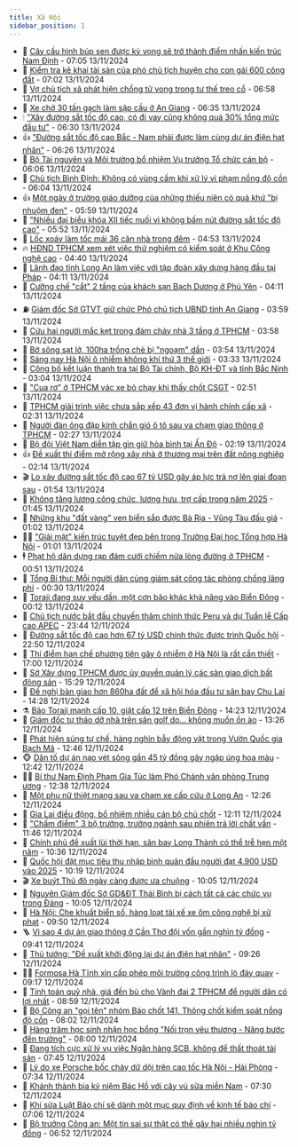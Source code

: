 ```yaml
---
title: Xã Hội
sidebar_position: 1
---
```


<!-- dantri-xa-hoi:START -->
- 🫣 [Cây cầu hình búp sen được kỳ vọng sẽ trở thành điểm nhấn kiến trúc Nam Định](https://dantri.com.vn/xa-hoi/cay-cau-hinh-bup-sen-duoc-ky-vong-se-tro-thanh-diem-nhan-kien-truc-nam-dinh-20241113123806644.htm) - 07:05 13/11/2024
- 💼 [Kiểm tra kê khai tài sản của phó chủ tịch huyện cho con gái 600 công đất](https://dantri.com.vn/xa-hoi/kiem-tra-ke-khai-tai-san-cua-pho-chu-tich-huyen-cho-con-gai-600-cong-dat-20241113135119006.htm) - 07:02 13/11/2024
- 🎊 [Vợ chủ tịch xã phát hiện chồng tử vong trong tư thế treo cổ](https://dantri.com.vn/xa-hoi/vo-chu-tich-xa-phat-hien-chong-tu-vong-trong-tu-the-treo-co-20241113131619196.htm) - 06:58 13/11/2024
- 🙉 [Xe chở 30 tấn gạch làm sập cầu ở An Giang](https://dantri.com.vn/xa-hoi/xe-cho-30-tan-gach-lam-sap-cau-o-an-giang-20241113132943088.htm) - 06:35 13/11/2024
- 🕯 [&quot;Xây đường sắt tốc độ cao, có đi vay cũng không quá 30% tổng mức đầu tư&quot;](https://dantri.com.vn/xa-hoi/xay-duong-sat-toc-do-cao-co-di-vay-cung-khong-qua-30-tong-muc-dau-tu-20241113132131178.htm) - 06:30 13/11/2024
- 👍 [&quot;Đường sắt tốc độ cao Bắc - Nam phải được làm cùng dự án điện hạt nhân&quot;](https://dantri.com.vn/xa-hoi/duong-sat-toc-do-cao-bac-nam-phai-duoc-lam-cung-du-an-dien-hat-nhan-20241113122452481.htm) - 06:26 13/11/2024
- 🤖 [Bộ Tài nguyên và Môi trường bổ nhiệm Vụ trưởng Tổ chức cán bộ](https://dantri.com.vn/xa-hoi/bo-tai-nguyen-va-moi-truong-bo-nhiem-vu-truong-to-chuc-can-bo-20241113120916858.htm) - 06:06 13/11/2024
- 🙉 [Chủ tịch Bình Định: Không có vùng cấm khi xử lý vi phạm nồng độ cồn](https://dantri.com.vn/xa-hoi/chu-tich-binh-dinh-khong-co-vung-cam-khi-xu-ly-vi-pham-nong-do-con-20241113112952485.htm) - 06:04 13/11/2024
- 👍 [Một ngày ở trường giáo dưỡng của những thiếu niên có quá khứ &quot;bị nhuộm đen&quot;](https://dantri.com.vn/xa-hoi/mot-ngay-o-truong-giao-duong-cua-nhung-thieu-nien-co-qua-khu-bi-nhuom-den-20241111081307705.htm) - 05:59 13/11/2024
- 🗽 [&quot;Nhiều đại biểu khóa XII tiếc nuối vì không bấm nút đường sắt tốc độ cao&quot;](https://dantri.com.vn/xa-hoi/nhieu-dai-bieu-khoa-xii-tiec-nuoi-vi-khong-bam-nut-duong-sat-toc-do-cao-20241113123627037.htm) - 05:52 13/11/2024
- 🗽 [Lốc xoáy làm tốc mái 36 căn nhà trong đêm](https://dantri.com.vn/xa-hoi/loc-xoay-lam-toc-mai-36-can-nha-trong-dem-20241113111547085.htm) - 04:53 13/11/2024
- 🔥 [HĐND TPHCM xem xét việc thử nghiệm có kiểm soát ở Khu Công nghệ cao](https://dantri.com.vn/xa-hoi/hdnd-tphcm-xem-xet-viec-thu-nghiem-co-kiem-soat-o-khu-cong-nghe-cao-20241113112539134.htm) - 04:40 13/11/2024
- 🦒 [Lãnh đạo tỉnh Long An làm việc với tập đoàn xây dựng hàng đầu tại Pháp](https://dantri.com.vn/xa-hoi/lanh-dao-tinh-long-an-lam-viec-voi-tap-doan-xay-dung-hang-dau-tai-phap-20241113094505964.htm) - 04:11 13/11/2024
- 🧐 [Cưỡng chế &quot;cắt&quot; 2 tầng của khách sạn Bạch Dương ở Phú Yên](https://dantri.com.vn/xa-hoi/cuong-che-cat-2-tang-cua-khach-san-bach-duong-o-phu-yen-20241113104823087.htm) - 04:11 13/11/2024
- ⛽️ [Giám đốc Sở GTVT giữ chức Phó chủ tịch UBND tỉnh An Giang](https://dantri.com.vn/xa-hoi/giam-doc-so-gtvt-giu-chuc-pho-chu-tich-ubnd-tinh-an-giang-20241113102533683.htm) - 03:59 13/11/2024
- 🚀 [Cứu hai người mắc kẹt trong đám cháy nhà 3 tầng ở TPHCM](https://dantri.com.vn/xa-hoi/cuu-hai-nguoi-mac-ket-trong-dam-chay-nha-3-tang-o-tphcm-20241113102054864.htm) - 03:58 13/11/2024
- 🦒 [Bờ sông sạt lở, 100ha trồng chè bị &quot;ngoạm&quot; dần](https://dantri.com.vn/xa-hoi/bo-song-sat-lo-100ha-trong-che-bi-ngoam-dan-20241113095648606.htm) - 03:54 13/11/2024
- 🦅 [Sáng nay Hà Nội ô nhiễm không khí thứ 3 thế giới](https://dantri.com.vn/xa-hoi/sang-nay-ha-noi-o-nhiem-khong-khi-thu-3-the-gioi-20241113101842409.htm) - 03:33 13/11/2024
- 🚀 [Công bố kết luận thanh tra tại Bộ Tài chính, Bộ KH-ĐT và tỉnh Bắc Ninh](https://dantri.com.vn/xa-hoi/cong-bo-ket-luan-thanh-tra-tai-bo-tai-chinh-bo-kh-dt-va-tinh-bac-ninh-20241113095911699.htm) - 03:04 13/11/2024
- 🦅 [&quot;Cua rơ&quot; ở TPHCM vác xe bỏ chạy khi thấy chốt CSGT](https://dantri.com.vn/xa-hoi/cua-ro-o-tphcm-vac-xe-bo-chay-khi-thay-chot-csgt-20241113093752654.htm) - 02:51 13/11/2024
- 🤠 [TPHCM giải trình việc chưa sắp xếp 43 đơn vị hành chính cấp xã](https://dantri.com.vn/xa-hoi/tphcm-giai-trinh-viec-chua-sap-xep-43-don-vi-hanh-chinh-cap-xa-20241112225501609.htm) - 02:31 13/11/2024
- 💄 [Người đàn ông đập kính chắn gió ô tô sau va chạm giao thông ở TPHCM](https://dantri.com.vn/xa-hoi/nguoi-dan-ong-dap-kinh-chan-gio-o-to-sau-va-cham-giao-thong-o-tphcm-20241113085105653.htm) - 02:27 13/11/2024
- 🥷 [Bộ đội Việt Nam diễn tập gìn giữ hòa bình tại Ấn Độ](https://dantri.com.vn/xa-hoi/bo-doi-viet-nam-dien-tap-gin-giu-hoa-binh-tai-an-do-20241113091013402.htm) - 02:19 13/11/2024
- 👍 [Đề xuất thí điểm mở rộng xây nhà ở thương mại trên đất nông nghiệp](https://dantri.com.vn/xa-hoi/de-xuat-thi-diem-mo-rong-xay-nha-o-thuong-mai-tren-dat-nong-nghiep-20241113081800898.htm) - 02:14 13/11/2024
- 🎬 [Lo xây đường sắt tốc độ cao 67 tỷ USD gây áp lực trả nợ lên giai đoạn sau](https://dantri.com.vn/xa-hoi/lo-xay-duong-sat-toc-do-cao-67-ty-usd-gay-ap-luc-tra-no-len-giai-doan-sau-20241113084501214.htm) - 01:54 13/11/2024
- 🦒 [Không tăng lương công chức, lương hưu, trợ cấp trong năm 2025](https://dantri.com.vn/lao-dong-viec-lam/khong-tang-luong-cong-chuc-luong-huu-tro-cap-trong-nam-2025-20241113083640600.htm) - 01:45 13/11/2024
- 🌊 [Những khu &quot;đất vàng&quot; ven biển sắp được Bà Rịa - Vũng Tàu đấu giá](https://dantri.com.vn/xa-hoi/nhung-khu-dat-vang-ven-bien-sap-duoc-ba-ria-vung-tau-dau-gia-20241109232547643.htm) - 01:02 13/11/2024
- 🧑‍💻 [&quot;Giải mật&quot; kiến trúc tuyệt đẹp bên trong Trường Đại học Tổng hợp Hà Nội](https://dantri.com.vn/xa-hoi/giai-mat-kien-truc-tuyet-dep-ben-trong-truong-dai-hoc-tong-hop-ha-noi-20241113024943119.htm) - 01:01 13/11/2024
- 🕴 [Phạt hộ dân dựng rạp đám cưới chiếm nửa lòng đường ở TPHCM](https://dantri.com.vn/xa-hoi/phat-ho-dan-dung-rap-dam-cuoi-chiem-nua-long-duong-o-tphcm-20241113074431123.htm) - 00:51 13/11/2024
- 🤔 [Tổng Bí thư: Mỗi người dân cùng giám sát công tác phòng chống lãng phí](https://dantri.com.vn/xa-hoi/tong-bi-thu-moi-nguoi-dan-cung-giam-sat-cong-tac-phong-chong-lang-phi-20241113073041587.htm) - 00:30 13/11/2024
- 💄 [Toraji đang suy yếu dần, một cơn bão khác khả năng vào Biển Đông](https://dantri.com.vn/xa-hoi/toraji-dang-suy-yeu-dan-mot-con-bao-khac-kha-nang-vao-bien-dong-20241113070110369.htm) - 00:12 13/11/2024
- 🧠 [Chủ tịch nước bắt đầu chuyến thăm chính thức Peru và dự Tuần lễ Cấp cao APEC](https://dantri.com.vn/xa-hoi/chu-tich-nuoc-bat-dau-chuyen-tham-chinh-thuc-peru-va-du-tuan-le-cap-cao-apec-20241113064322418.htm) - 23:44 12/11/2024
- 🦣 [Đường sắt tốc độ cao hơn 67 tỷ USD chính thức được trình Quốc hội](https://dantri.com.vn/xa-hoi/duong-sat-toc-do-cao-hon-67-ty-usd-chinh-thuc-duoc-trinh-quoc-hoi-20241112230228995.htm) - 22:50 12/11/2024
- 💫 [Thí điểm hạn chế phương tiện gây ô nhiễm ở Hà Nội là rất cần thiết](https://dantri.com.vn/xa-hoi/thi-diem-han-che-phuong-tien-gay-o-nhiem-o-ha-noi-la-rat-can-thiet-20241112004323078.htm) - 17:00 12/11/2024
- 🚀 [Sở Xây dựng TPHCM được ủy quyền quản lý các sàn giao dịch bất động sản](https://dantri.com.vn/xa-hoi/so-xay-dung-tphcm-duoc-uy-quyen-quan-ly-cac-san-giao-dich-bat-dong-san-20241112214703599.htm) - 15:29 12/11/2024
- 🤔 [Đề nghị bàn giao hơn 860ha đất để xã hội hóa đầu tư sân bay Chu Lai](https://dantri.com.vn/xa-hoi/de-nghi-ban-giao-hon-860ha-dat-de-xa-hoi-hoa-dau-tu-san-bay-chu-lai-20241112205726225.htm) - 14:28 12/11/2024
- ⚗️ [Bão Toraji mạnh cấp 10, giật cấp 12 trên Biển Đông](https://dantri.com.vn/xa-hoi/bao-toraji-manh-cap-10-giat-cap-12-tren-bien-dong-20241112210250950.htm) - 14:23 12/11/2024
- 🫶 [Giám đốc tự tháo dỡ nhà trên sân golf do… không muốn ồn ào](https://dantri.com.vn/xa-hoi/giam-doc-tu-thao-do-nha-tren-san-golf-do-khong-muon-on-ao-20241112191713974.htm) - 13:26 12/11/2024
- 🌮 [Phát hiện súng tự chế, hàng nghìn bẫy động vật trong Vườn Quốc gia Bạch Mã](https://dantri.com.vn/xa-hoi/phat-hien-sung-tu-che-hang-nghin-bay-dong-vat-trong-vuon-quoc-gia-bach-ma-20241112191326671.htm) - 12:46 12/11/2024
- 🐵 [Dân tố dự án nạo vét sông gần 45 tỷ đồng gây ngập úng hoa màu](https://dantri.com.vn/xa-hoi/dan-to-du-an-nao-vet-song-gan-45-ty-dong-gay-ngap-ung-hoa-mau-20241112182844800.htm) - 12:42 12/11/2024
- 🧑‍🏫 [Bí thư Nam Định Phạm Gia Túc làm Phó Chánh văn phòng Trung ương](https://dantri.com.vn/xa-hoi/bi-thu-nam-dinh-pham-gia-tuc-lam-pho-chanh-van-phong-trung-uong-20241112193002085.htm) - 12:38 12/11/2024
- 💫 [Một phụ nữ thiệt mạng sau va chạm xe cấp cứu ở Long An](https://dantri.com.vn/xa-hoi/mot-phu-nu-thiet-mang-sau-va-cham-xe-cap-cuu-o-long-an-20241112170518263.htm) - 12:26 12/11/2024
- 🦩 [Gia Lai điều động, bổ nhiệm nhiều cán bộ chủ chốt](https://dantri.com.vn/xa-hoi/gia-lai-dieu-dong-bo-nhiem-nhieu-can-bo-chu-chot-20241112170605663.htm) - 12:11 12/11/2024
- 🦄 [&quot;Chấm điểm&quot; 3 bộ trưởng, trưởng ngành sau phiên trả lời chất vấn](https://dantri.com.vn/xa-hoi/cham-diem-3-bo-truong-truong-nganh-sau-phien-tra-loi-chat-van-20241112175254112.htm) - 11:46 12/11/2024
- 💂 [Chính phủ đề xuất lùi thời hạn, sân bay Long Thành có thể trễ hẹn một năm](https://dantri.com.vn/xa-hoi/chinh-phu-de-xuat-lui-thoi-han-san-bay-long-thanh-co-the-tre-hen-mot-nam-20241112173350763.htm) - 10:36 12/11/2024
- 💄 [Quốc hội đặt mục tiêu thu nhập bình quân đầu người đạt 4.900 USD vào 2025](https://dantri.com.vn/xa-hoi/quoc-hoi-dat-muc-tieu-thu-nhap-binh-quan-dau-nguoi-dat-4900-usd-vao-2025-20241112165932534.htm) - 10:19 12/11/2024
- 🎬 [Xe buýt Thủ đô ngày càng được ưa chuộng](https://dantri.com.vn/xa-hoi/xe-buyt-thu-do-ngay-cang-duoc-ua-chuong-20241112151227297.htm) - 10:05 12/11/2024
- 👀 [Nguyên Giám đốc Sở GD&amp;ĐT Thái Bình bị cách tất cả các chức vụ trong Đảng](https://dantri.com.vn/xa-hoi/nguyen-giam-doc-so-gddt-thai-binh-bi-cach-tat-ca-cac-chuc-vu-trong-dang-20241112163518795.htm) - 10:05 12/11/2024
- 💃 [Hà Nội: Che khuất biển số, hàng loạt tài xế xe ôm công nghệ bị xử phạt](https://dantri.com.vn/xa-hoi/ha-noi-che-khuat-bien-so-hang-loat-tai-xe-xe-om-cong-nghe-bi-xu-phat-20241112160223091.htm) - 09:50 12/11/2024
- 🪜 [Vì sao 4 dự án giao thông ở Cần Thơ đội vốn gần nghìn tỷ đồng](https://dantri.com.vn/xa-hoi/vi-sao-4-du-an-giao-thong-o-can-tho-doi-von-gan-nghin-ty-dong-20241112154556913.htm) - 09:41 12/11/2024
- 📝 [Thủ tướng: &quot;Đề xuất khởi động lại dự án điện hạt nhân&quot;](https://dantri.com.vn/xa-hoi/thu-tuong-de-xuat-khoi-dong-lai-du-an-dien-hat-nhan-20241112160544821.htm) - 09:26 12/11/2024
- 🧑‍💻 [Formosa Hà Tĩnh xin cấp phép môi trường công trình lò đáy quay](https://dantri.com.vn/xa-hoi/formosa-ha-tinh-xin-cap-phep-moi-truong-cong-trinh-lo-day-quay-20241112152712610.htm) - 09:17 12/11/2024
- 👺 [Tính toán quỹ nhà, giá đền bù cho Vành đai 2 TPHCM để người dân có lợi nhất](https://dantri.com.vn/xa-hoi/tinh-toan-quy-nha-gia-den-bu-cho-vanh-dai-2-tphcm-de-nguoi-dan-co-loi-nhat-20241112120728882.htm) - 08:59 12/11/2024
- 🌮 [Bộ Công an &quot;gọi tên&quot; nhóm Báo chốt 141, Thông chốt kiểm soát nồng độ cồn](https://dantri.com.vn/xa-hoi/bo-cong-an-goi-ten-nhom-bao-chot-141-thong-chot-kiem-soat-nong-do-con-20241112145311073.htm) - 08:02 12/11/2024
- 🤭 [Hàng trăm học sinh nhận học bổng &quot;Nối trọn yêu thương - Nâng bước đến trường&quot;](https://dantri.com.vn/xa-hoi/hang-tram-hoc-sinh-nhan-hoc-bong-noi-tron-yeu-thuong-nang-buoc-den-truong-20241112144024179.htm) - 08:00 12/11/2024
- 💪 [Đang tích cực xử lý vụ việc Ngân hàng SCB, không để thất thoát tài sản](https://dantri.com.vn/xa-hoi/dang-tich-cuc-xu-ly-vu-viec-ngan-hang-scb-khong-de-that-thoat-tai-san-20241111224505617.htm) - 07:45 12/11/2024
- 🧰 [Lý do xe Porsche bốc cháy dữ dội trên cao tốc Hà Nội - Hải Phòng](https://dantri.com.vn/xa-hoi/ly-do-xe-porsche-boc-chay-du-doi-tren-cao-toc-ha-noi-hai-phong-20241112142621133.htm) - 07:34 12/11/2024
- 🤡 [Khánh thành bia kỷ niệm Bác Hồ với cây vú sữa miền Nam](https://dantri.com.vn/xa-hoi/khanh-thanh-bia-ky-niem-bac-ho-voi-cay-vu-sua-mien-nam-20241112124413596.htm) - 07:30 12/11/2024
- 🦆 [Khi sửa Luật Báo chí sẽ dành một mục quy định về kinh tế báo chí](https://dantri.com.vn/xa-hoi/khi-sua-luat-bao-chi-se-danh-mot-muc-quy-dinh-ve-kinh-te-bao-chi-20241112132858093.htm) - 07:06 12/11/2024
- 🦍 [Bộ trưởng Công an: Một tin sai sự thật có thể gây hại nhiều nghìn tỷ đồng](https://dantri.com.vn/xa-hoi/bo-truong-cong-an-mot-tin-sai-su-that-co-the-gay-hai-nhieu-nghin-ty-dong-20241112134450445.htm) - 06:52 12/11/2024<!-- dantri-xa-hoi:END -->
